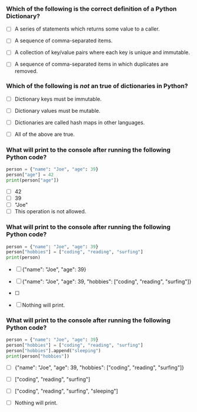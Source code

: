 ### Which of the following is the correct definition of a Python Dictionary?
- [ ] A series of statements which returns some value to a caller.
- [ ] A sequence of comma-separated items.
- [ ] A collection of key/value pairs where each key is unique and immutable.
- [ ] A sequence of comma-separated items in which duplicates are removed.


### Which of the following is *not* an true of dictionaries in Python?
- [ ] Dictionary keys must be immutable.
- [ ] Dictionary values must be mutable.
- [ ] Dictionaries are called hash maps in other languages. 
- [ ] All of the above are true.


### What will print to the console after running the following Python code?

``` python
person = {"name": "Joe", "age": 39}
person["age"] = 42
print(person["age"])
```

- [ ] 42
- [ ] 39
- [ ] "Joe"
- [ ] This operation is not allowed.

### What will print to the console after running the following Python code?

``` python
person = {"name": "Joe", "age": 39}
person["hobbies"] = ["coding", "reading", "surfing"]
print(person)
```

- [ ] {"name": "Joe", "age": 39}
- [ ] {"name": "Joe", "age": 39, "hobbies": ["coding", "reading", "surfing"]}
- [ ] <class dict>
- [ ] Nothing will print.


### What will print to the console after running the following Python code?

``` python
person = {"name": "Joe", "age": 39}
person["hobbies"] = ["coding", "reading", "surfing"]
person["hobbies"].append("sleeping")
print(person["hobbies"])
```

- [ ] {"name": "Joe", "age": 39, "hobbies": ["coding", "reading", "surfing"]}
- [ ] ["coding", "reading", "surfing"]
- [ ] ["coding", "reading", "surfing", "sleeping"]
- [ ] Nothing will print.



